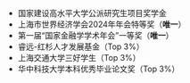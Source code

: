 - 国家建设高水平大学公派研究生项目奖学金
- 上海市世界经济学会2024年年会特等奖（**唯一**）
- 第一届“国家金融学学术年会”一等奖（**唯一**）
- 睿远-红杉人才发展基金（Top 3%）
- 上海交通大学三好学生（Top 3%）
- 华中科技大学本科优秀毕业论文奖（Top 3%）


